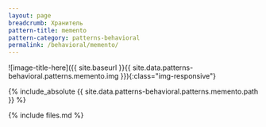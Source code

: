 ```yaml
---
layout: page
breadcrumb: Хранитель
pattern-title: memento
pattern-category: patterns-behavioral
permalink: /behavioral/memento/
---
```

![image-title-here]({{ site.baseurl }}{{ site.data.patterns-behavioral.patterns.memento.img }}){:class="img-responsive"}

{% include_absolute {{ site.data.patterns-behavioral.patterns.memento.path }} %}

{% include files.md %}
